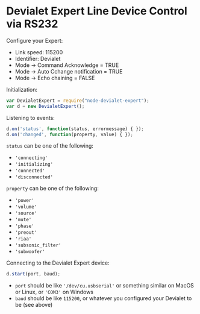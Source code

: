 # Devialet Expert Line Device Control via RS232

Configure your Expert:

* Link speed: 115200
* Identifier: Devialet
* Mode -> Command Acknowledge = TRUE
* Mode -> Auto Cchange notification = TRUE
* Mode -> Echo chaining = FALSE

Initialization:

```javascript
var DevialetExpert = require("node-devialet-expert");
var d = new DevialetExpert();
```

Listening to events:

```javascript
d.on('status', function(status, errormessage) { });
d.on('changed', function(property, value) { });
```

`status` can be one of the following:

* `'connecting'`
* `'initializing'`
* `'connected'`
* `'disconnected'`

`property` can be one of the following:

* `'power'`
* `'volume'`
* `'source'`
* `'mute'`
* `'phase'`
* `'preout'`
* `'riaa'`
* `'subsonic_filter'`
* `'subwoofer'`

Connecting to the Devialet Expert device:

```javascript
d.start(port, baud);
```

* `port` should be like `'/dev/cu.usbserial'` or something similar on MacOS or Linux, or `'COM3'` on Windows
* `baud` should be like `115200`, or whatever you configured your Devialet to be (see above)

